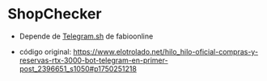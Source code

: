 # ShopChecker
* Depende de [Telegram.sh](https://github.com/fabianonline/telegram.sh) de fabioonline

* código original: https://www.elotrolado.net/hilo_hilo-oficial-compras-y-reservas-rtx-3000-bot-telegram-en-primer-post_2396651_s1050#p1750251218
